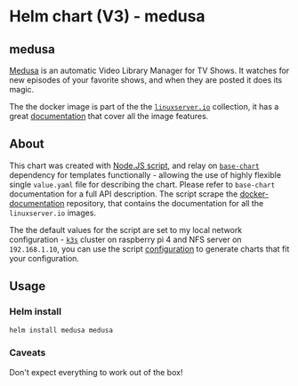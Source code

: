 # Helm chart (V3) - medusa

## medusa

[Medusa](https://pymedusa.com/) is an automatic Video Library Manager for TV Shows. It watches for new episodes of your favorite shows, and when they are posted it does its magic.

The the docker image is part of the the [`linuxserver.io`](https://www.linuxserver.io/) collection, it has a great [documentation](https://github.com/linuxserver/docker-medusa) that cover all the image features.

## About

This chart was created with [Node.JS script](https://noygal.github.io/helm//scripts/nodejs), and relay on [`base-chart`](https://noygal.github.io/helm//base-chart) dependency for templates functionally - allowing the use of highly flexible single `value.yaml` file for describing the chart. Please refer to `base-chart` documentation for a full API description. The script scrape the [docker-documentation](https://github.com/linuxserver/docker-documentation) repository, that contains the documentation for all the `linuxserver.io` images.

The the default values for the script are set to my local network configuration - [`k3s`](https://k3s.io/) cluster on raspberry pi 4 and NFS server on `192.168.1.10`, you can use the script [configuration](https://noygal.github.io/helm//scripts/nodejs/config.js) to generate charts that fit your configuration.


## Usage

### Helm install

```bash
helm install medusa medusa
```

### Caveats

Don't expect everything to work out of the box!
